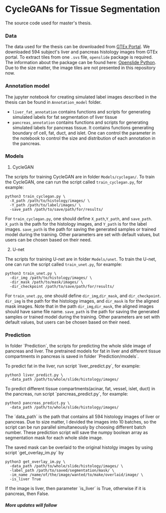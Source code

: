 # CycleGANs for Tissue Segmentation
The source code used for master's thesis.

### Data
The data used for the thesis can be downloaded from [GTEx Portal](https://www.gtexportal.org/home/). We downloaded 594 subject's liver and pancreas histology images from GTEx portal. To extract tiles from one `.svs` file, `openslide` package is required. The information about the package can be found here: [Openslide Python](https://openslide.org/api/python/). Due to the size matter, the image tiles are not presented in this repository now. 

### Annotation model
The jupyter notebook for creating simulated label images described in the thesis can be found in `Annotation_model` folder.

- `liver_fat_annotation` contains functions and scripts for generating simulated labels for fat segmentation of liver tissue
- `pancreas_annotation` contains functions and scripts for generating simulated labels for pancreas tissue. It contains functions generating boundary of cell, fat, duct, and islet. One can control the parameter in the notebook to control the size and distribution of each annotation in the pancreas.

### Models
1. CycleGAN 

The scripts for training CycleGAN are in folder `Models/cyclegan/`. To train the CycleGAN, one can run the script called `train_cyclegan.py`, for example:
```
python3 train_cyclegan.py \
  -X_path /path/to/histology/images/ \
  -Y_path /path/to/label/images/ \
  -save_path /path/to/save/path/for/results/ 
```
For `train_cyclegan.py`, one should define `X_path`,`Y_path`, and `save_path`. `X_path` is the path for the histology images, and `Y_path` is for the label images. `save_path` is the path for saving the generated samples or trained model during the training. Other parameters are set with default values, but users can be chosen based on their need.

2. U-net

The scripts for training U-net are in folder `Models/unet`. To train the U-net, one can run the script called `train_unet.py`, for example:
```
python3 train_unet.py \
  -dir_img /path/to/histology/images/ \
  -dir_mask /path/to/mask/images/ \
  -dir_checkpoint /path/to/save/path/for/results/ 
```
For `train_unet.py`, one should define `dir_img`,`dir_mask`, and `dir_checkpoint`. `dir_img` is the path for the histology images, and `dir_mask` is for the aligned mask images. Note that in the path `dir_img`,`dir_mask`, the aligned images should have same file name. `save_path` is the path for saving the generated samples or trained model during the training. Other parameters are set with default values, but users can be chosen based on their need.

### Prediction
In folder ´Prediction´, the scripts for predicting the whole slide image of pancreas and liver. The pretrained models for fat in liver and different tissue compartments in pancreas is saved in folder ´Prediction/models´.

To predict fat in the liver, run script ´liver_predict.py´, for example:
```
python3 liver_predict.py \
  -data_path /path/to/whole/slide/histology/images/ 
``` 

To predict different tissue compartments(acinar, fat, vessel, islet, duct) in the pancreas, run script ´pancreas_predict.py´, for example:
```
python3 pancreas_predict.py \
  -data_path /path/to/whole/slide/histology/images/ 
```

The ´data_path´ is the path that contains all 594 histology images of liver or pancreas. Due to size matter, I devided the images into 10 batches, so the script can be run parallel simultaneously by choosing different batch number. These prediction script will save the numpy boolean array as segmentation mask for each whole slide image.

The saved mask can be overlaid to the original histolgy images by using script ´get_overlay_im.py´ by
```
python3 get_overlay_im.py \
  -data_path /path/to/whole/slide/histology/images/ \
  -label_path /path/to/saved/segmentation/mask/ \
  -im_name /name/of/the/image/wanted/to/make/overlaid/image/ \
  -is_liver True
```
If the image is liver, then parameter ´is_liver´ is True, otherwise if it is pancreas, then False.

##### More updates will follow
